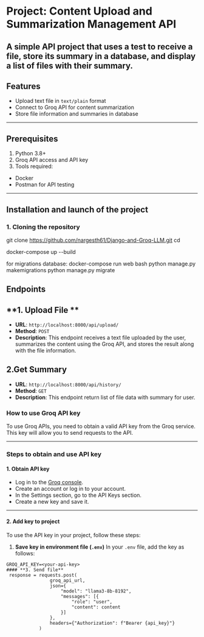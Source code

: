 # **Project: Content Upload and Summarization Management API**

A simple API project that uses a test to receive a file, store its summary in a database, and display a list of files with their summary.
---

## **Features**
- Upload text file in `text/plain` format
- Connect to Groq API for content summarization
- Store file information and summaries in  database
---

## **Prerequisites**
1. Python 3.8+
2. Groq API access and API key
3. Tools required:
- Docker
- Postman for API testing
---

## **Installation and launch of the project**

### 1. Cloning the repository

git clone https://github.com/nargesth61/Django-and-Groq-LLM.git
cd <project-directory>

docker-compose up --build

for migrations database:
docker-compose run web bash
python manage.py makemigrations
python manage.py migrate

## **Endpoints**

## **1. Upload File **
- **URL**: `http://localhost:8000/api/upload/`
- **Method**: `POST`
- **Description**: This endpoint receives a text file uploaded by the user, summarizes the content using the Groq API, and stores the result along with the file information.

## **2.Get Summary**
- **URL**: `http://localhost:8000/api/history/`
- **Method**: `GET`
- **Description**: This endpoint return list of file data with summary for user.

### **How ​​to use Groq API key**

To use Groq APIs, you need to obtain a valid API key from the Groq service. This key will allow you to send requests to the API.

---

### **Steps to obtain and use API key**

#### **1. Obtain API key**
- Log in to the [Groq console](https://console.groq.com/).
- Create an account or log in to your account.
- In the Settings section, go to the API Keys section.
- Create a new key and save it.

---

#### **2. Add key to project**
To use the API key in your project, follow these steps:

1. **Save key in environment file (`.env`)**
In your `.env` file, add the key as follows:
```plaintext
GROQ_API_KEY=<your-api-key>
#### **3. Send file**
 response = requests.post(
                groq_api_url,
                json={
                    "model": "llama3-8b-8192", 
                    "messages": [{
                        "role": "user",
                        "content": content
                    }]
                },
                headers={"Authorization": f"Bearer {api_key}"}
            )